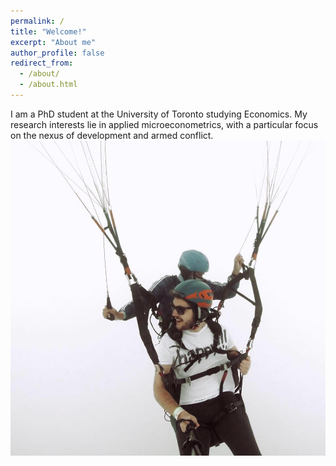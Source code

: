 ```yaml
---
permalink: /
title: "Welcome!"
excerpt: "About me"
author_profile: false
redirect_from: 
  - /about/
  - /about.html
---
```


I am a PhD student at the University of Toronto studying Economics. My research interests lie in applied microeconometrics, with a particular focus on the nexus of development and armed conflict.
<img src='/images/medellin.jpg'>